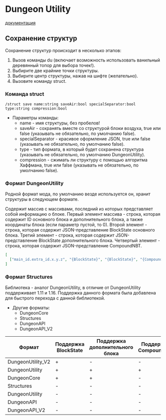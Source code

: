 # Dungeon Utility 
[документация](https://github.com/Reider745/libs/blob/main/mod_documentation_api/DungeonUtility.md)

## Сохранение структур

Сохранение структур происходит в несколько этапов:
1. Вызов команды du (включает возможность использовать ванильный деревянный топор для выбора точек!).
2. Выбирите две крайние точки структуры.
3. Выбирите центр структуры, нажав на шифте (желательно).
4. Вызовите команду struct.

### Команда struct
```
/struct save name:string saveAir:bool specialSeparator:bool type:string compression:bool
```
* Параметры команды:
    * name - имя структуры, без пробелов!
    * saveAir - сохранять вместе со структурой блоки воздуха, true или false (указывать не обязательно, по умолчанию false).
    * specialSeparator - красивое оформление JSON, true или false (указывать не обязательно, по умолчанию false).
    * type - тип формата, в который будет сохранена структура (указывать не обязательно, по умолчанию DungeonUtility).
    * compression - сжимать ли структуру с помощью алгоритма Хаффмана, true или false (указывать не обязательно, по умолчанию false).

### Формат DungeonUtility

Родной формат мода, по умолчанию везде используется он, хранит структуры в следующем формате.

Содержит массив с массивами, последний из которых представляет собой информацию о блоке.
Первый элемент массива - строка, которая содержит ID основного блока и дополнительного блока, а также координаты блока (если параметр пустой, то 0).
Второй элемент - строка, которая содержит JSON-представление BlockState основного блока.
Третий элемент - строка, которая содержит JSON-представление BlockState дополнительного блока.
Четвертый элемент - строка, которая содержит JSON-представление CompoundNBT.

```json
[
  ["main_id.extra_id.x.y.z", "{BlockState}", "{BlockState}", "{CompoundNBT}"]
]
```

### Формат Structures

Библиотека - аналог DungeonUtility, в отличие от DungeonUtility поддерживает 1.11 и 1.16.
Поддержка данного формата была добавлена для быстрого перехода с данной библиотекой.

* Другие форматы:
    * DungeonCore
    * Structures
    * DungeonAPI
    * DungeonAPI_V2

| Формат            | Поддержка BlockState | Поддержка дополнительного блока | Поддержка CompountNBT |
|-------------------|----------------------|---------------------------------|-----------------------|
| DungeonUtility_V2 | +                    | -                               | -                     |
| DungeonUtility    | +                    | +                               | +                     |
| DungeonCore       | +                    | +                               | -                     |
| Structures        | -                    | -                               | -                     |
| DungeonUtility    | -                    | -                               | -                     |
| DungeonAPI        | -                    | -                               | -                     |
| DungeonAPI_V2     | -                    | -                               | -                     |